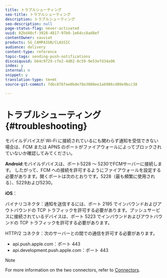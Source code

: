 ```yaml
---
title: トラブルシューティング
seo-title: トラブルシューティング
description: トラブルシューティング
seo-description: null
page-status-flag: never-activated
uuid: 02bd48cf-3928-4817-97b0-1e64cc8ad8ef
contentOwner: sauviat
products: SG_CAMPAIGN/CLASSIC
audience: delivery
content-type: reference
topic-tags: sending-push-notifications
discoiquuid: b64c9729-cfe2-4d02-8c59-9e53efd34a96
index: y
internal: n
snippet: y
translation-type: tm+mt
source-git-commit: 7dbc876fae0bde78e3088ee1ab986cd09e9bcc38

---
```



# トラブルシューティング{#troubleshooting}

モバイルデバイスが Wi-Fi に接続されているにも関わらず通知を受信できない場合は、FCM または APNS のポートがファイアウォールによってブロックされていないか確認してみてください。

**Android**:モバイルデバイスは、ポート5228 ～ 5230でFCMサーバーに接続します。 したがって、FCM への接続を許可するようにファイアウォールを設定する必要があります。開くポートは次のとおりです。5228（最も頻繁に使用される）、5229および5230。

**iOS**：

バイナリコネクタ：通知を送信するには、ポート 2195 でインバウンドおよびアウトバウンドの TCP トラフィックを許可する必要があります。プッシュサービスに接続されているデバイスは、ポート 5223 でインバウンドおよびアウトバウンドの TCP トラフィックを許可する必要があります。

HTTP/2 コネクタ：次のサーバーとの間での通信を許可する必要があります。

* api.push.apple.com：ポート 443
* api.development.push.apple.com：ポート 443

>[!NOTE]
>
>For more information on the two connectors, refer to [Connectors](../../delivery/using/setting-up-mobile-app-channel.md#connectors).
